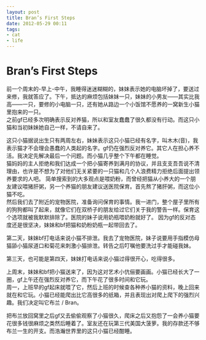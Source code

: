 ```yaml
---
layout: post
title: Bran’s First Steps
date: 2012-05-29 00:11
tags:
- cat
- life
---
```


Bran’s First Steps
==================

前一个周末的-早上-中午，我睡得迷迷糊糊的，妹妹表示她的电脑坏掉了，要送过来修，我就答应了。下午，抵达的麻烦包括妹妹一只，妹妹的小男友——其实比我高——一只，要修的小电脑一只，还有她从路边一个小饭馆不愿养的一窝新生小猫里抱来的一只。  
之前gf已经多次明确表示反对养猫，所以和室友蠢蠢了很久都没有行动。而这只小猫和当初妹妹她自己一样，不请自来了。
<!-- more -->
这只小猫据说出生只有两周左右，妹妹表示这只小猫已经有名字，叫木木(音)，我表示猫才不会理会愚蠢的人类起的名字。gf仍在强烈反对养它。其它人在担心养不活。我决定先解决最后一个问题。而小猫几乎整个下午都在睡觉。  
猫妈妈的主人拒绝和我们达成一个把小猫寄养到满月的协议，并且支支吾吾说不清理由，也许是不想为了对他们无关紧要的一只猫和几个人浪费精力拒绝后面提出领养要求的人吧。
简单搜索到的大多观点是喂奶粉，而曾经把猫从小养大的一个朋友建议喂猪肝粥，另一个养猫的朋友建议送医院保育。首先熬了猪肝粥，而这位小猫不吃。  
然后我们去了附近的宠物医院，准备询问保育的事情。我一进门，整个屋子里所有的狗狗都叫了起来，就像它们在双桥子的朋友给过它们关于我的警告一样。保育这个选项就被我默默排除了。医院的妹子说用奶瓶喂奶粉就好了。
因为gf的反对态度还是很坚决，妹妹和bf把猫和奶粉奶瓶一起带回去了。

第二天，妹妹bf打电话来说小猫不排泄。我去了宠物医院，妹子说要用手指模仿母猫舔小猫尿道口和菊花来刺激小猫排泄。转告之后叮嘱他要洗过手才能碰我妹。

第三天，也可能是第四天，妹妹打电话来说小猫过得很开心，吃得很多。

上周末，妹妹和bf把小猫送来了，因为这对艺术小伉俪要画画。小猫已经长大了一圈，gf上午还在强烈反对养它，而下午花了很多时间和它玩。  
周一，上班早的gf起床就喂了它，然后上班的时候查各种养小猫的资料，晚上回来就在和它玩。小猫已经能爬出比它高很多的纸箱，并且表现出对爬上爬下的强烈兴趣。我们决定叫它布兰 / Bran。

把布兰放回窝里之后gf又去偷偷观察了小猫很久，爬床之后又抱怨了一会养小猫要花很多钱很麻烦之类然后睡着了。室友还在玩第三代美国大菠萝。我的存款还不够布兰一生的开支。而浩瀚世界里的这只小猫已经酣睡。
